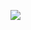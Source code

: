 ![](http://www.plantuml.com/plantuml/proxy?cache=no&src=https://raw.githubusercontent.com/oleksandrblazhko/ai-215-filimonova/ai-215-filimonova-with_laboratory_work_7/2-SoftwareDesign/2.7-PlantUML/UML-Deployment.puml)